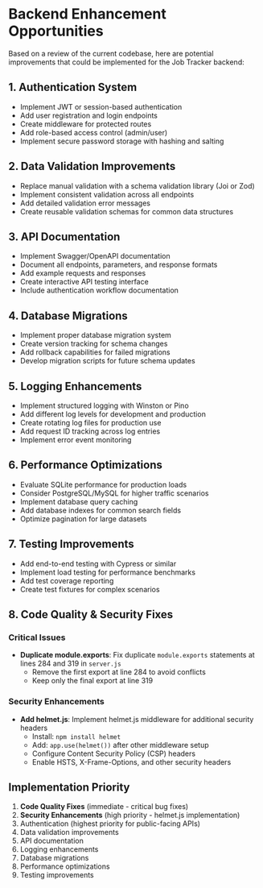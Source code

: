 # Backend Enhancement Opportunities

Based on a review of the current codebase, here are potential improvements that could be implemented for the Job Tracker backend:

## 1. Authentication System

- Implement JWT or session-based authentication
- Add user registration and login endpoints
- Create middleware for protected routes
- Add role-based access control (admin/user)
- Implement secure password storage with hashing and salting

## 2. Data Validation Improvements

- Replace manual validation with a schema validation library (Joi or Zod)
- Implement consistent validation across all endpoints
- Add detailed validation error messages
- Create reusable validation schemas for common data structures

## 3. API Documentation

- Implement Swagger/OpenAPI documentation
- Document all endpoints, parameters, and response formats
- Add example requests and responses
- Create interactive API testing interface
- Include authentication workflow documentation

## 4. Database Migrations

- Implement proper database migration system
- Create version tracking for schema changes
- Add rollback capabilities for failed migrations
- Develop migration scripts for future schema updates

## 5. Logging Enhancements

- Implement structured logging with Winston or Pino
- Add different log levels for development and production
- Create rotating log files for production use
- Add request ID tracking across log entries
- Implement error event monitoring

## 6. Performance Optimizations

- Evaluate SQLite performance for production loads
- Consider PostgreSQL/MySQL for higher traffic scenarios
- Implement database query caching
- Add database indexes for common search fields
- Optimize pagination for large datasets

## 7. Testing Improvements

- Add end-to-end testing with Cypress or similar
- Implement load testing for performance benchmarks
- Add test coverage reporting
- Create test fixtures for complex scenarios

## 8. Code Quality & Security Fixes

### Critical Issues
- **Duplicate module.exports**: Fix duplicate `module.exports` statements at lines 284 and 319 in `server.js`
  - Remove the first export at line 284 to avoid conflicts
  - Keep only the final export at line 319

### Security Enhancements
- **Add helmet.js**: Implement helmet.js middleware for additional security headers
  - Install: `npm install helmet`
  - Add: `app.use(helmet())` after other middleware setup
  - Configure Content Security Policy (CSP) headers
  - Enable HSTS, X-Frame-Options, and other security headers

## Implementation Priority

1. **Code Quality Fixes** (immediate - critical bug fixes)
2. **Security Enhancements** (high priority - helmet.js implementation)  
3. Authentication (highest priority for public-facing APIs)
4. Data validation improvements
5. API documentation
6. Logging enhancements
7. Database migrations
8. Performance optimizations
9. Testing improvements
